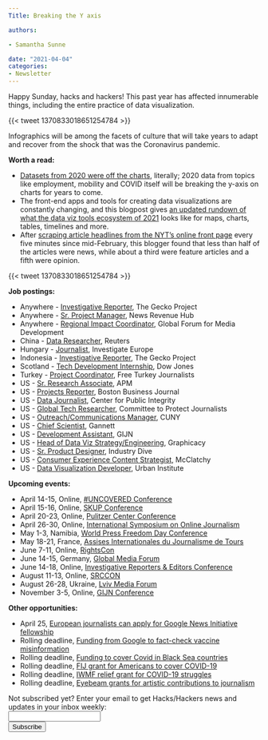 ```yaml
---
Title: Breaking the Y axis

authors: 

- Samantha Sunne

date: "2021-04-04" 
categories: 
- Newsletter
---
```


Happy Sunday, hacks and hackers! This past year has affected innumerable things, including the entire practice of data visualization.

{{< tweet 1370833018651254784 >}}

Infographics will be among the facets of culture that will take years to adapt and recover from the shock that was the Coronavirus pandemic.

**Worth a read:**



*   [Datasets from 2020 were off the charts](https://www.axios.com/graphing-the-pandemic-6b62e35a-8481-4287-bcab-70d4b2fc2091.html?deepdive=1), literally; 2020 data from topics like employment, mobility and COVID itself will be breaking the y-axis on charts for years to come. 
*   The front-end apps and tools for creating data visualizations are constantly changing, and this blogpost gives [an updated rundown of what the data viz tools ecosystem of 2021](https://cube.dev/blog/dataviz-ecosystem-2021/) looks like for maps, charts, tables, timelines and more.
*   After [scraping article headlines from the NYT’s online front page](https://blog.tjcx.me/p/tracking-front-page-new-york-times) every five minutes since mid-February, this blogger found that less than half of the articles were news, while about a third were feature articles and a fifth were opinion.

{{< tweet 1370833018651254784 >}}

**Job postings:**



*   Anywhere - [Investigative Reporter](https://thegeckoproject.medium.com/were-hiring-apply-to-be-our-new-investigative-reporter-international-66da3da8a00e), The Gecko Project
*   Anywhere - [Sr. Project Manager](https://fundjournalism.org/2021/03/22/job-opening-senior-project-manager-audience-development/), News Revenue Hub
*   Anywhere - [Regional Impact Coordinator](https://gfmd.info/gfmd-seeking-regional-impact-coordinators/), Global Forum for Media Development
*   China - [Data Researcher](https://jobs.thomsonreuters.com/ShowJob/Id/493533/Data%20Researcher), Reuters
*   Hungary - [Journalist](https://www.investigate-europe.eu/en/call-for-applications-journalist-hungary/), Investigate Europe
*   Indonesia - [Investigative Reporter](https://thegeckoproject.medium.com/were-hiring-apply-to-be-our-new-investigative-reporter-indonesian-f38d5e6afc9a), The Gecko Project
*   Scotland - [Tech Development Internship](https://www.cisionjobs.co.uk/job/103157/summer-2021-technology-development-internship/), Dow Jones
*   Turkey - [Project Coordinator](https://ipi.media/careers/?mc_cid=8b1e999398&mc_eid=a83af06420), Free Turkey Journalists
*   US - [Sr. Research Associate](https://www.ire.org/job-center/sr-research-associate/), APM
*   US - [Projects Reporter](https://talkingbiznews.com/biz-news-help-wanted/boston-biz-journal-seeks-a-projects-reporter/), Boston Business Journal
*   US - [Data Journalist](https://www.ire.org/job-center/data-journalist-4/), Center for Public Integrity
*   US - [Global Tech Researcher](https://cpj.org/about/jobs/#global-tech-researcher), Committee to Protect Journalists
*   US - [Outreach/Communications Manager](https://docs.google.com/document/d/14knqc_-1cFlsMAzjQWy5z9HPFsaSYk-ns9nq9olcItc/edit), CUNY
*   US - [Chief Scientist](https://us59.dayforcehcm.com/CandidatePortal/en-US/gannett/Posting/View/37441), Gannett
*   US - [Development Assistant](https://gijn.org/job-opening-gijn-executive-assistant/), GIJN
*   US - [Head of Data Viz Strategy/Engineering](https://www.graphicacy.com/data-visualization-careers-washington-dc-nyc/), Graphicacy
*   US - [Sr. Product Designer](https://jobs.lever.co/industrydive/7c5b09b7-1ea6-4e84-b048-f676db515296), Industry Dive
*   US - [Consumer Experience Content Strategist](https://jobs.jobvite.com/mcclatchy/job/oQvUefwd), McClatchy
*   US - [Data Visualization Developer](https://urban.wd1.myworkdayjobs.com/en-US/Urban-Careers/job/The-Urban-Institute-DC/Data-Visualization-Developer--COMM-_R-800906), Urban Institute

**Upcoming events:**



*   April 14-15, Online, [#UNCOVERED Conference](https://www.investigativejournalismforeu.net/events/save-the-date-uncovered-conference-april-14-15/)
*   April 15-16, Online, [SKUP Conference](https://www.skup.no/2021/02/slik-melder-du-deg-pa-arets-skup)
*   April 20-23, Online, [Pulitzer Center Conference](https://pulitzercenter.org/blog/save-date-2021-pulitzer-center-conference)
*   April 26-30, Online, [International Symposium on Online Journalism](https://latamjournalismreview.org/articles/mark-your-calendars-for-isoj-online-2021-the-premier-global-journalism-conference-will-be-held-from-april-26-30/) 
*   May 1-3, Namibia, [World Press Freedom Day Conference](https://en.unesco.org/news/world-press-freedom-day-coming-home-namibia-host-wpfd-2021-conference)
*   May 18-21, France, [Assises Internationales du Journalisme de Tours](https://www.journalisme.com/les-assises-2020/14e-assises-internationales-du-journalisme-de-tours/) 
*   June 7-11, Online, [RightsCon](https://www.rightscon.org)
*   June 14-15, Germany, [Global Media Forum](https://www.dw.com/en/about-dw/gmf/s-43101535)
*   June 14-18, Online, [Investigative Reporters & Editors Conference](https://www.ire.org/training/conferences/ire-2021/)
*   August 11-13, Online, [SRCCON](https://srccon.org/)
*   August 26-28, Ukraine, [Lviv Media Forum](https://www.facebook.com/events/lviv-media-forum/lviv-media-forum-2021/312314519660237/)
*   November 3-5, Online, [GIJN Conference](https://gijn.org/2021/03/24/the-global-investigative-journalism-conference-goes-online-oct-2021-we-head-to-sydney-in-22/)

**Other opportunities:**



*   April 25, [European journalists can apply for Google News Initiative fellowship](https://journalismfellowships.eu/)
*   Rolling deadline, [Funding from Google to fact-check vaccine misinformation](https://blog.google/outreach-initiatives/google-news-initiative/open-fund-projects-debunking-vaccine-misinformation/)
*   Rolling deadline, [Funding to cover Covid in Black Sea countries](https://www.gmfus.org/program/black-sea-trust-regional-cooperation)
*   Rolling deadline, [FIJ grant for Americans to cover COVID-19](https://investigate.submittable.com/submit/163797/coronavirus-rolling-grant-for-u-s-freelancers)
*   Rolling deadline, [IWMF relief grant for COVID-19 struggles](https://iwmf.submittable.com/submit/41e7f7ce-db40-4ff6-873f-e24450e27497/journalism-relief-fund-english)
*   Rolling deadline, [Eyebeam grants for artistic contributions to journalism](https://www.eyebeam.org/eyebeam-center-for-the-future-of-journalism/)

<div id="mc_embed_signup"><form id="mc-embedded-subscribe-form" class="validate" action="//hackshackers.us1.list-manage.com/subscribe/post?u=c56f2e53d5ed6ef87f8aaa75c&amp;id=fb2bc6f10b" method="post" name="mc-embedded-subscribe-form" novalidate="" target="_blank">

<div id="mc_embed_signup_scroll">

<div class="mc-field-group"><label for="mce-EMAIL">Not subscribed yet? Enter your email to get Hacks/Hackers news and updates in your inbox weekly:  </label></div>

<div class="mc-field-group"><input id="mce-EMAIL" class="required email" name="EMAIL" type="email" value="" /></div>

<!-- real people should not fill this in and expect good things - do not remove this or risk form bot signups-->

<div style="position: absolute; left: -5000px;"><input tabindex="-1" name="b_c56f2e53d5ed6ef87f8aaa75c_fb2bc6f10b" type="text" value="" /></div>

<div class="clear"><input id="mc-embedded-subscribe" class="button" name="subscribe" type="submit" value="Subscribe" /></div>

</div>

</form></div>

<!--End mc_embed_signup-->

<meta name="twitter:card" content="summary">

<meta name="twitter:image:src" content="https://hackshackers.com/content-images/about/hackshackers_logomark.png">
